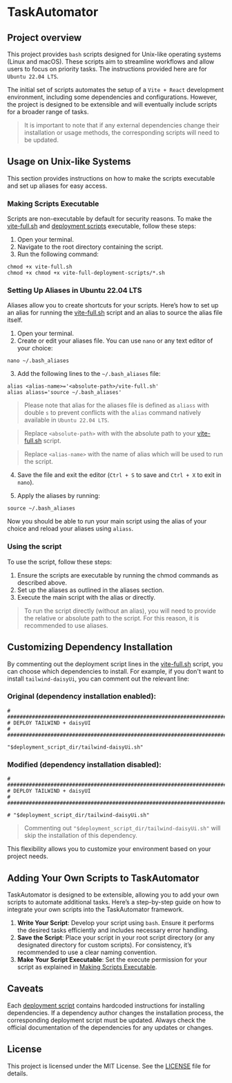 # TaskAutomator

## Project overview

This project provides `bash` scripts designed for Unix-like operating systems (Linux and macOS). These scripts aim to streamline workflows and allow users to focus on priority tasks. The instructions provided here are for `Ubuntu 22.04 LTS`.

The initial set of scripts automates the setup of a `Vite + React` development environment, including some dependencies and configurations. However, the project is designed to be extensible and will eventually include scripts for a broader range of tasks.

> It is important to note that if any external dependencies change their installation or usage methods, the corresponding scripts will need to be updated.

## Usage on Unix-like Systems

This section provides instructions on how to make the scripts executable and set up aliases for easy access.

### Making Scripts Executable

Scripts are non-executable by default for security reasons. To make the [vite-full.sh](https://github.com/RabbitHole26/taskAutomator/blob/main/vite-full.sh) and [deployment scripts](https://github.com/RabbitHole26/taskAutomator/tree/main/vite-full-deployment-scripts) executable, follow these steps:

1. Open your terminal.
2. Navigate to the root directory containing the script.
3. Run the following command:

```
chmod +x vite-full.sh
chmod +x chmod +x vite-full-deployment-scripts/*.sh
```

### Setting Up Aliases in Ubuntu 22.04 LTS

Aliases allow you to create shortcuts for your scripts. Here’s how to set up an alias for running the [vite-full.sh](https://github.com/RabbitHole26/taskAutomator/blob/main/vite-full.sh) script and an alias to source the alias file itself.

1. Open your terminal.
2. Create or edit your aliases file. You can use `nano` or any text editor of your choice:

```
nano ~/.bash_aliases
```

3. Add the following lines to the `~/.bash_aliases` file:

```
alias <alias-name>='<absolute-path>/vite-full.sh'
alias aliass='source ~/.bash_aliases'
```

> Please note that alias for the aliases file is defined as `aliass` with double `s` to prevent conflicts with the `alias` command natively available in `Ubuntu 22.04 LTS`.

> Replace `<absolute-path>` with with the absolute path to your [vite-full.sh](https://github.com/RabbitHole26/taskAutomator/blob/main/vite-full.sh) script.

> Replace `<alias-name>` with the name of alias which will be used to run the script.

4. Save the file and exit the editor (`Ctrl + S` to save and `Ctrl + X` to exit in `nano`).

5. Apply the aliases by running:

```
source ~/.bash_aliases
```

Now you should be able to run your main script using the alias of your choice and reload your aliases using `aliass`.

### Using the script

To use the script, follow these steps:

1. Ensure the scripts are executable by running the chmod commands as described above.
2. Set up the aliases as outlined in the aliases section.
3. Execute the main script with the alias or directly.

> To run the script directly (without an alias), you will need to provide the relative or absolute path to the script. For this reason, it is recommended to use aliases.

## Customizing Dependency Installation

By commenting out the deployment script lines in the [vite-full.sh](https://github.com/RabbitHole26/taskAutomator/blob/main/vite-full.sh) script, you can choose which dependencies to install. For example, if you don't want to install `tailwind-daisyUi`, you can comment out the relevant line:

### Original (dependency installation enabled):

```
# #######################################################################################
# DEPLOY TAILWIND + daisyUI
# #######################################################################################

"$deployment_script_dir/tailwind-daisyUi.sh"
```

### Modified (dependency installation disabled):

```
# #######################################################################################
# DEPLOY TAILWIND + daisyUI
# #######################################################################################

# "$deployment_script_dir/tailwind-daisyUi.sh"
```

> Commenting out `"$deployment_script_dir/tailwind-daisyUi.sh"` will skip the installation of this dependency.

This flexibility allows you to customize your environment based on your project needs.

## Adding Your Own Scripts to TaskAutomator

TaskAutomator is designed to be extensible, allowing you to add your own scripts to automate additional tasks. Here’s a step-by-step guide on how to integrate your own scripts into the TaskAutomator framework.

1. **Write Your Script**: Develop your script using `bash`. Ensure it performs the desired tasks efficiently and includes necessary error handling.
2. **Save the Script**: Place your script in your root script directory (or any designated directory for custom scripts). For consistency, it’s recommended to use a clear naming convention.
3. **Make Your Script Executable**: Set the execute permission for your script as explained in [Making Scripts Executable](#making-scripts-executable).

## Caveats

Each [deployment script](https://github.com/RabbitHole26/taskAutomator/tree/main/vite-full-deployment-scripts) contains hardcoded instructions for installing dependencies. If a dependency author changes the installation process, the corresponding deployment script must be updated. Always check the official documentation of the dependencies for any updates or changes.

## License
This project is licensed under the MIT License. See the [LICENSE](https://github.com/RabbitHole26/taskAutomator/blob/main/LICENSE) file for details.
